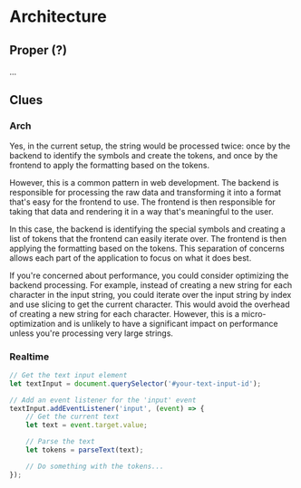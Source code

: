# Architecture

## Proper (?)

...

## Clues

### Arch

Yes, in the current setup, the string would be processed twice: once by the backend to identify the symbols and create the tokens, and once by the frontend to apply the formatting based on the tokens.

However, this is a common pattern in web development. The backend is responsible for processing the raw data and transforming it into a format that's easy for the frontend to use. The frontend is then responsible for taking that data and rendering it in a way that's meaningful to the user.

In this case, the backend is identifying the special symbols and creating a list of tokens that the frontend can easily iterate over. The frontend is then applying the formatting based on the tokens. This separation of concerns allows each part of the application to focus on what it does best.

If you're concerned about performance, you could consider optimizing the backend processing. For example, instead of creating a new string for each character in the input string, you could iterate over the input string by index and use slicing to get the current character. This would avoid the overhead of creating a new string for each character. However, this is a micro-optimization and is unlikely to have a significant impact on performance unless you're processing very large strings.

### Realtime

```javascript
// Get the text input element
let textInput = document.querySelector('#your-text-input-id');

// Add an event listener for the 'input' event
textInput.addEventListener('input', (event) => {
    // Get the current text
    let text = event.target.value;

    // Parse the text
    let tokens = parseText(text);

    // Do something with the tokens...
});
```
